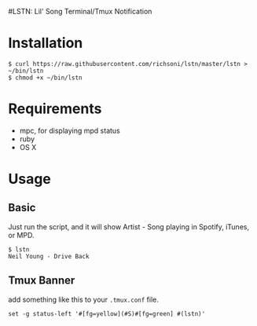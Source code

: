 #LSTN: Lil' Song Terminal/Tmux Notification

# Installation

```
$ curl https://raw.githubusercontent.com/richsoni/lstn/master/lstn > ~/bin/lstn
$ chmod +x ~/bin/lstn
```

# Requirements

* mpc, for displaying mpd status
* ruby
* OS X

# Usage
## Basic

Just run the script, and it will show Artist - Song playing in Spotify, iTunes, or MPD.

```
$ lstn
Neil Young - Drive Back
```

## Tmux Banner

add something like this to your `.tmux.conf` file.

```
set -g status-left '#[fg=yellow](#S)#[fg=green] #(lstn)'
```

